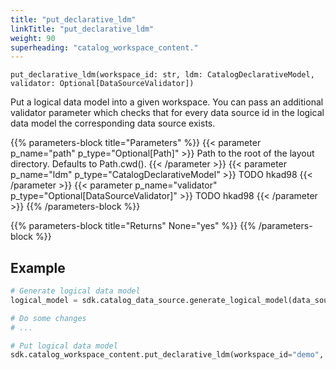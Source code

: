 ```yaml
---
title: "put_declarative_ldm"
linkTitle: "put_declarative_ldm"
weight: 90
superheading: "catalog_workspace_content."
---
```


<!-- TODO -->

``put_declarative_ldm(workspace_id: str, ldm: CatalogDeclarativeModel, validator: Optional[DataSourceValidator])``

Put a logical data model into a given workspace. You can pass an additional validator parameter which checks that for every data source id in the logical data model the corresponding data source exists.

{{% parameters-block  title="Parameters" %}}
{{< parameter p_name="path" p_type="Optional[Path]" >}}
Path to the root of the layout directory. Defaults to Path.cwd().
{{< /parameter >}}
{{< parameter p_name="ldm" p_type="CatalogDeclarativeModel" >}}
TODO hkad98
{{< /parameter >}}
{{< parameter p_name="validator" p_type="Optional[DataSourceValidator]" >}}
TODO hkad98
{{< /parameter >}}
{{% /parameters-block %}}

{{% parameters-block title="Returns" None="yes" %}}
{{% /parameters-block %}}

## Example

```Python
# Generate logical data model
logical_model = sdk.catalog_data_source.generate_logical_model(data_source_id="demo-test-ds")

# Do some changes
# ...

# Put logical data model
sdk.catalog_workspace_content.put_declarative_ldm(workspace_id="demo", ldm=logical_model)
```

